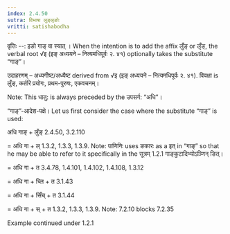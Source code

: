```yaml
---
index: 2.4.50
sutra: विभाषा लुङ्लृङोः
vritti: satishabodha
---
```



वृत्तिः --: इङो गाङ् वा स्यात् । When the intention is to add the affix लुँङ् or लृँङ्, the verbal root √इ (इङ् अध्ययने – नित्यमधिपूर्वः २. ४१) optionally takes the substitute “गाङ्”।


उदाहरणम् – अध्यगीष्ट/अध्यैष्ट derived from √इ (इङ् अध्ययने – नित्यमधिपूर्वः २. ४१). विवक्षा is लुँङ्, कर्तरि प्रयोगः, प्रथम-पुरुषः, एकवचनम्।

Note: This धातु: is always preceded by the उपसर्ग: “अधि”।


“गाङ्”-आदेश-पक्षे। Let us first consider the case where the substitute “गाङ्” is used:

अधि गाङ् + लुँङ् 2.4.50, 3.2.110

= अधि गा + ल् 1.3.2, 1.3.3, 1.3.9. Note: पाणिनिः uses ङकारः as a इत् in “गाङ्” so that he may be able to refer to it specifically in the सूत्रम् 1.2.1 गाङ्कुटादिभ्योऽञ्णिन् ङित्।

= अधि गा + त 3.4.78, 1.4.101, 1.4.102, 1.4.108, 1.3.12

= अधि गा + च्लि + त 3.1.43

= अधि गा + सिँच् + त 3.1.44

= अधि गा + स् + त 1.3.2, 1.3.3, 1.3.9. Note: 7.2.10 blocks 7.2.35


Example continued under 1.2.1

